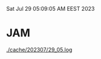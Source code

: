 Sat Jul 29 05:09:05 AM EEST 2023
# JAM
<a href='./cache/202307/29_05.log'>./cache/202307/29_05.log</a>
